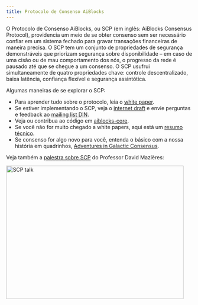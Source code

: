 ```yaml
---
title: Protocolo de Consenso AiBlocks
---
```


O Protocolo de Consenso AiBlocks, ou SCP (em inglês: AiBlocks Consensus Protocol), providencia um meio de se obter consenso sem ser necessário confiar em um sistema fechado para gravar transações financeiras de maneira precisa. O SCP tem um conjunto de propriedades de segurança demonstráveis que priorizam segurança sobre disponibilidade – em caso de uma cisão ou de mau comportamento dos nós, o progresso da rede é pausado até que se chegue a um consenso. O SCP usufrui simultaneamente de quatro propriedades chave: controle descentralizado, baixa latência, confiança flexível e segurança assintótica.

Algumas maneiras de se explorar o SCP:
* Para aprender tudo sobre o protocolo, leia o [white paper](https://www.aiblocks.io/papers/aiblocks-consensus-protocol.pdf).
* Se estiver implementando o SCP, veja o [internet draft](https://datatracker.ietf.org/doc/draft-mazieres-dinrg-scp/) e envie perguntas e feedback ao [mailing list DIN](https://www.ietf.org/mailman/listinfo/Din).
* Veja ou contribua ao código em [aiblocks-core](https://github.com/aiblocks/aiblocks-core).
* Se você não for muito chegado a white papers, aqui está um [resumo técnico](https://medium.com/a-aiblocks-journey/on-worldwide-consensus-359e9eb3e949).
* Se consenso for algo novo para você, entenda o básico com a nossa história em quadrinhos, [Adventures in Galactic Consensus](https://www.aiblocks.io/stories/adventures-in-galactic-consensus-chapter-1/).

Veja também a [palestra sobre SCP](https://www.youtube.com/watch?v=vmwnhZmEZjc) do Professor David Mazières:

<a href="https://www.youtube.com/watch?v=vmwnhZmEZjc" target="_blank" rel="noopener noreferrer"><img src="https://i.ytimg.com/vi/vmwnhZmEZjc/hqdefault.jpg" alt="SCP talk" style="width: 480px; height: 360px" /></a>
